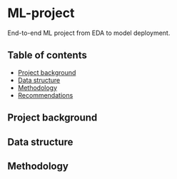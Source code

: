 # ML-project
End-to-end ML project from EDA to model deployment.

## Table of contents
* [Project background](https://github.com/Azidalus/ML-project#Project-background)
* [Data structure](https://github.com/Azidalus/ML-project#Data-structure)
* [Methodology](https://github.com/AzidalusML-project#Methodology)
* [Recommendations](https://github.com/Azidalus/ML-project#Recommendations)

## Project background

## Data structure

## Methodology


